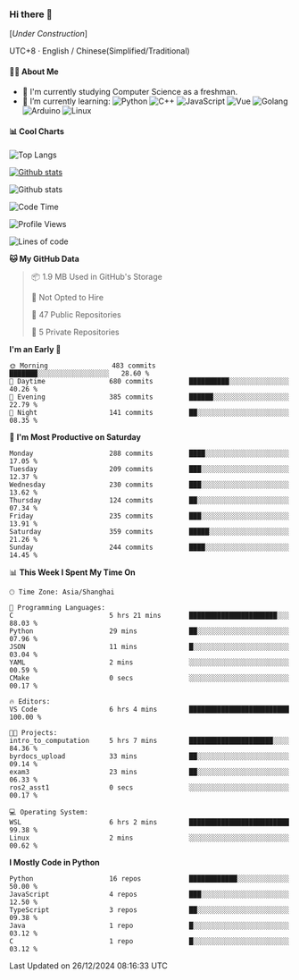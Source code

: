 ### Hi there 👋

\[*Under Construction*\]

UTC+8 · English / Chinese(Simplified/Traditional)

<!--
**NoNormalCreeper/NoNormalCreeper** is a ✨ _special_ ✨ repository because its `README.md` (this file) appears on your GitHub profile.

Here are some ideas to get you started:

- 🔭 I’m currently working on ...
- 🌱 I’m currently learning ...
- 👯 I’m looking to collaborate on ...
- 🤔 I’m looking for help with ...
- 💬 Ask me about ...
- 📫 How to reach me: ...
- 😄 Pronouns: ...
- ⚡ Fun fact: ...
-->

#### 👩‍💻 About Me

- 🏫 I'm currently studying Computer Science as a freshman.
- 🌱 I’m currently learning: 
![Python](https://img.shields.io/badge/-Python-blue?style=flat-square&logo=Python&logoColor=fff)
![C++](https://img.shields.io/badge/-C%2B%2B-00599C?style=flat-square&logo=C%2B%2B&logoColor=fff)
![JavaScript](https://img.shields.io/badge/-JavaScript-ffca18?style=flat-square&logo=JavaScript&logoColor=fff)
![Vue](https://img.shields.io/badge/-Vue-4FC08D?style=flat-square&logo=Vue.js&logoColor=fff)
![Golang](https://img.shields.io/badge/-Go-007d9c?style=flat-square&logo=Go&logoColor=fff)
![Arduino](https://img.shields.io/badge/-Arduino-00979D?style=flat-square&logo=Arduino&logoColor=fff)
![Linux](https://img.shields.io/badge/-Linux-FCC624?style=flat-square&logo=Linux&logoColor=fff)

#### 📊 Cool Charts

![Top Langs](https://github-readme-stats.vercel.app/api/top-langs/?username=NoNormalCreeper&layout=compact)

[![Github stats](https://github-readme-stats.vercel.app/api?username=NoNormalCreeper&show_icons=true)](https://github.com/anuraghazra/github-readme-stats)

![Github stats](https://github-profile-trophy.vercel.app/?username=NoNormalCreeper)


<!--START_SECTION:waka-->
![Code Time](http://img.shields.io/badge/Code%20Time-260%20hrs%2027%20mins-blue)

![Profile Views](http://img.shields.io/badge/Profile%20Views-8-blue)

![Lines of code](https://img.shields.io/badge/From%20Hello%20World%20I%27ve%20Written-2.7%20million%20lines%20of%20code-blue)

**🐱 My GitHub Data** 

> 📦 1.9 MB Used in GitHub's Storage 
 > 
> 🚫 Not Opted to Hire
 > 
> 📜 47 Public Repositories 
 > 
> 🔑 5 Private Repositories 
 > 
**I'm an Early 🐤** 

```text
🌞 Morning                483 commits         ███████░░░░░░░░░░░░░░░░░░   28.60 % 
🌆 Daytime                680 commits         ██████████░░░░░░░░░░░░░░░   40.26 % 
🌃 Evening                385 commits         ██████░░░░░░░░░░░░░░░░░░░   22.79 % 
🌙 Night                  141 commits         ██░░░░░░░░░░░░░░░░░░░░░░░   08.35 % 
```
📅 **I'm Most Productive on Saturday** 

```text
Monday                   288 commits         ████░░░░░░░░░░░░░░░░░░░░░   17.05 % 
Tuesday                  209 commits         ███░░░░░░░░░░░░░░░░░░░░░░   12.37 % 
Wednesday                230 commits         ███░░░░░░░░░░░░░░░░░░░░░░   13.62 % 
Thursday                 124 commits         ██░░░░░░░░░░░░░░░░░░░░░░░   07.34 % 
Friday                   235 commits         ███░░░░░░░░░░░░░░░░░░░░░░   13.91 % 
Saturday                 359 commits         █████░░░░░░░░░░░░░░░░░░░░   21.26 % 
Sunday                   244 commits         ████░░░░░░░░░░░░░░░░░░░░░   14.45 % 
```


📊 **This Week I Spent My Time On** 

```text
🕑︎ Time Zone: Asia/Shanghai

💬 Programming Languages: 
C                        5 hrs 21 mins       ██████████████████████░░░   88.03 % 
Python                   29 mins             ██░░░░░░░░░░░░░░░░░░░░░░░   07.96 % 
JSON                     11 mins             █░░░░░░░░░░░░░░░░░░░░░░░░   03.04 % 
YAML                     2 mins              ░░░░░░░░░░░░░░░░░░░░░░░░░   00.59 % 
CMake                    0 secs              ░░░░░░░░░░░░░░░░░░░░░░░░░   00.17 % 

🔥 Editors: 
VS Code                  6 hrs 4 mins        █████████████████████████   100.00 % 

🐱‍💻 Projects: 
intro_to_computation     5 hrs 7 mins        █████████████████████░░░░   84.36 % 
byrdocs_upload           33 mins             ██░░░░░░░░░░░░░░░░░░░░░░░   09.14 % 
exam3                    23 mins             ██░░░░░░░░░░░░░░░░░░░░░░░   06.33 % 
ros2_asst1               0 secs              ░░░░░░░░░░░░░░░░░░░░░░░░░   00.17 % 

💻 Operating System: 
WSL                      6 hrs 2 mins        █████████████████████████   99.38 % 
Linux                    2 mins              ░░░░░░░░░░░░░░░░░░░░░░░░░   00.62 % 
```

**I Mostly Code in Python** 

```text
Python                   16 repos            ████████████░░░░░░░░░░░░░   50.00 % 
JavaScript               4 repos             ███░░░░░░░░░░░░░░░░░░░░░░   12.50 % 
TypeScript               3 repos             ██░░░░░░░░░░░░░░░░░░░░░░░   09.38 % 
Java                     1 repo              █░░░░░░░░░░░░░░░░░░░░░░░░   03.12 % 
C                        1 repo              █░░░░░░░░░░░░░░░░░░░░░░░░   03.12 % 
```




 Last Updated on 26/12/2024 08:16:33 UTC
<!--END_SECTION:waka-->

